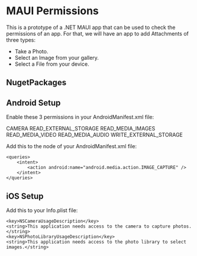 # MAUI Permissions

This is a prototype of a .NET MAUI app that can be used to check the permissions of an app.
For that, we will have an app to add Attachments of three types:

- Take a Photo.
- Select an Image from your gallery.
- Select a File from your device.

## NugetPackages



## Android Setup
Enable these 3 permissions in your AndroidManifest.xml file:

CAMERA
READ_EXTERNAL_STORAGE
READ_MEDIA_IMAGES
READ_MEDIA_VIDEO
READ_MEDIA_AUDIO
WRITE_EXTERNAL_STORAGE

Add this to the <manifest> node of your AndroidManifest.xml file:
```
<queries>
    <intent>
        <action android:name="android.media.action.IMAGE_CAPTURE" />
    </intent>
</queries>
```

## iOS Setup
Add this to your Info.plist file:
```
<key>NSCameraUsageDescription</key>
<string>This application needs access to the camera to capture photos.</string>
<key>NSPhotoLibraryUsageDescription</key>
<string>This application needs access to the photo library to select images.</string>
```